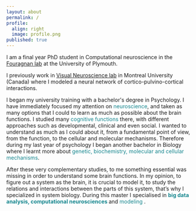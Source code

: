 ```yaml
---
layout: about
permalink: /
profile:
  align: right
  image: profile.png
published: true
---
```

 
I am a final year PhD student in Computational neuroscience in the [Fouragnan lab](https://www.elsa-fouragnan.com/) at the University of Plymouth.


I previously work in [Visual Neuroscience lab](https://www.opto.umontreal.ca/neurosciences/)
in Montreal University (Canada) where I modeled a neural network of cortico-pulvino-cortical interactions.


I began my university training with a bachelor's degree in Psychology. I have immediately focused my attention on <font color="#16868e">neuroscience</font>, and taken as many options that I could to learn as much as possible about the brain functions. I studied many <font color="#16868e">cognitive functions</font> there, with different approaches such as developmental, clinical and even social. I wanted to understand as much as I could about it, from a fundamental point of view, from the function, to the cellular and molecular mechanisms. Therefore during my last year of psychology I began another bachelor in Biology where I learnt more about <font color="#16868e"> genetic, biochemistry, molecular and cellular mechanisms</font>. 

After these very complementary studies, to me something essential was missing in order to understand some brain functions. In my opinion, to figure out a system as the brain, it is crucial to model it, to study the relations and interactions between the parts of this system, that’s why I specialized in system biology. During this master I specialised in <font color="#16868e"><strong> big data analysis, computational neurosciences </strong></font> and <font color="#16868e"> modeling </font>.


